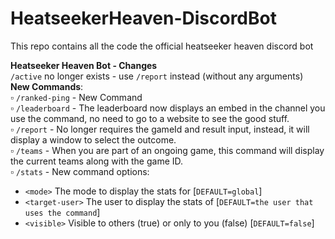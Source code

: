 # HeatseekerHeaven-DiscordBot<br>
 This repo contains all the code the official heatseeker heaven discord bot<br>
 
 __**Heatseeker Heaven Bot - Changes**__<br>
`/active` no longer exists - use `/report` instead (without any arguments)<br>
__New Commands__:<br>
:white_small_square: `/ranked-ping` - New Command<br>
:white_small_square: `/leaderboard` - The leaderboard now displays an embed in the channel you use the command, no need to go to a website to see the good stuff.<br>
:white_small_square: `/report` - No longer requires the gameId and result input, instead, it will display a window to select the outcome.<br>
:white_small_square: `/teams` - When you are part of an ongoing game, this command will display the current teams along with the game ID.<br>
:white_small_square: `/stats` - New command options:<br>
-   `<mode>` The mode to display the stats for [`DEFAULT=global`]<br>
-   `<target-user>` The user to display the stats of [`DEFAULT=the user that uses the command`]<br>
-   `<visible>` Visible to others (true) or only to you (false) [`DEFAULT=false`]<br>
